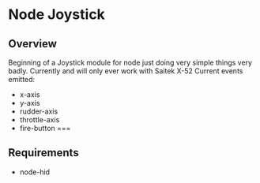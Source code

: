 # Node Joystick
## Overview
Beginning of a Joystick module for node just doing very simple things very badly.
Currently and will only ever work with Saitek X-52
Current events emitted:
* x-axis
* y-axis
* rudder-axis
* throttle-axis
* fire-button
===
## Requirements
* node-hid

